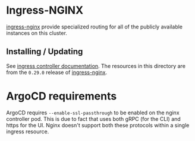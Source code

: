 # Ingress-NGINX

[ingress-nginx](https://github.com/kubernetes/ingress-nginx) provide specialized routing for all of the publicly available instances on this cluster.

## Installing / Updating

See [ingress controller documentation](../../docs/configure.md#ingress-controller-recommended). The resources in this directory are from the `0.29.0` release of [ingress-nginx](https://github.com/kubernetes/ingress-nginx/releases/tag/nginx-0.29.0).

# ArgoCD requirements

ArgoCD requires `--enable-ssl-passthrough` to be enabled on the nginx controller pod. This is due to fact that uses both gRPC (for the CLI) and https for the UI. Nginx doesn't support both these protocols within a single ingress resource. 
